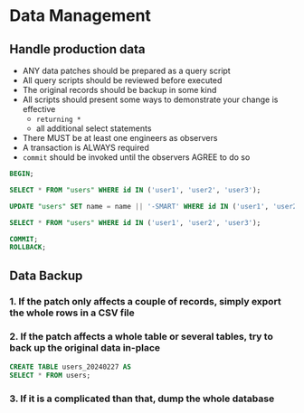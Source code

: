 # Data Management

## Handle production data

- ANY data patches should be prepared as a query script
- All query scripts should be reviewed before executed
- The original records should be backup in some kind
- All scripts should present some ways to demonstrate your change is effective
  - `returning *`
  - all additional select statements
- There MUST be at least one engineers as observers
- A transaction is ALWAYS required
- `commit` should be invoked until the observers AGREE to do so

```sql
BEGIN;

SELECT * FROM "users" WHERE id IN ('user1', 'user2', 'user3');

UPDATE "users" SET name = name || '-SMART' WHERE id IN ('user1', 'user2', 'user3') RETURNING *;

SELECT * FROM "users" WHERE id IN ('user1', 'user2', 'user3');

COMMIT;
ROLLBACK;
```

## Data Backup

### 1. If the patch only affects a couple of records, simply export the whole rows in a CSV file

### 2. If the patch affects a whole table or several tables, try to back up the original data in-place

```sql
CREATE TABLE users_20240227 AS
SELECT * FROM users;
```

### 3. If it is a complicated than that, dump the whole database
